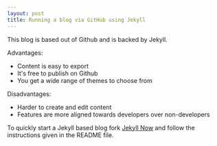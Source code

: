 ```yaml
---
layout: post
title: Running a blog via GitHub using Jekyll
---
```


This blog is based out of Github and is backed by Jekyll.

Advantages:
* Content is easy to export
* It's free to publish on Github
* You get a wide range of themes to choose from

Disadvantages:
* Harder to create and edit content
* Features are more aligned towards developers over non-developers

To quickly start a Jekyll based blog fork [Jekyll Now](https://github.com/barryclark/jekyll-now) and follow the instructions given in the README file.
